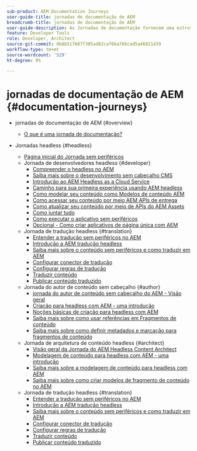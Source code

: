 ```yaml
---
sub-product: AEM Documentation Journeys
user-guide-title: jornadas de documentação de AEM
breadcrumb-title: jornadas de documentação de AEM
user-guide-description: As Jornadas de documentação fornecem uma estrutura narrativa dentro AEM documentação, unindo recursos complexos e díspares para resolver uma meta de negócios de uma maneira prática recomendada. Projetadas tendo em mente AEM iniciantes, as jornadas apresentam os conceitos e os recursos para atingir uma meta de A a Z.
feature: Developer Tools
role: Developer, Architect
source-git-commit: 0b8b517607f305ad82caf6ba766cad5a46021439
workflow-type: tm+mt
source-wordcount: '529'
ht-degree: 0%

---
```



# jornadas de documentação de AEM {#documentation-journeys}

<!--
Please note that all links to other guides need to be absolute references with leading protocol and domain since SCCM does not allow pages to be referenced with relative links in multiple ToCs.
-->

+ jornadas de documentação de AEM {#overview}
   + [O que é uma jornada de documentação?](home.md)

+ Jornadas headless {#headless}
   + [Página inicial do Jornada sem periféricos](https://experienceleague.adobe.com/docs/experience-manager-65/headless-journey/home.html)
   + Jornada de desenvolvedores headless {#developer}
      + [Compreender o headless no AEM](https://experienceleague.adobe.com/docs/experience-manager-65/headless-journey/developer/overview.html)
      + [Saiba mais sobre o desenvolvimento sem cabeçalho CMS](https://experienceleague.adobe.com/docs/experience-manager-65/headless-journey/developer/learn-about.html)
      + [Introdução ao AEM Headless as a Cloud Service](https://experienceleague.adobe.com/docs/experience-manager-65/headless-journey/developer/getting-started.html)
      + [Caminho para sua primeira experiência usando AEM headless](https://experienceleague.adobe.com/docs/experience-manager-65/headless-journey/developer/path-to-first-experience.html)
      + [Como modelar seu conteúdo como Modelos de conteúdo AEM](https://experienceleague.adobe.com/docs/experience-manager-65/headless-journey/developer/model-your-content.html)
      + [Como acessar seu conteúdo por meio AEM APIs de entrega](https://experienceleague.adobe.com/docs/experience-manager-65/headless-journey/developer/access-your-content.html)
      + [Como atualizar seu conteúdo por meio de APIs do AEM Assets](https://experienceleague.adobe.com/docs/experience-manager-65/headless-journey/developer/update-your-content.html)
      + [Como juntar tudo](https://experienceleague.adobe.com/docs/experience-manager-65/headless-journey/developer/put-it-all-together.html)
      + [Como executar o aplicativo sem periféricos](https://experienceleague.adobe.com/docs/experience-manager-65/headless-journey/developer/go-live.html)
      + [Opcional - Como criar aplicativos de página única com AEM](https://experienceleague.adobe.com/docs/experience-manager-65/headless-journey/developer/create-spa.html)
   + Jornada de tradução headless {#translation}
      + [Entender a tradução sem periféricos no AEM](https://experienceleague.adobe.com/docs/experience-manager-65/headless-journey/translation/overview.html)
      + [Introdução a AEM tradução headless](https://experienceleague.adobe.com/docs/experience-manager-65/headless-journey/translation/getting-started.html)
      + [Saiba mais sobre o conteúdo sem periféricos e como traduzir em AEM](https://experienceleague.adobe.com/docs/experience-manager-65/headless-journey/translation/learn-about.html)
      + [Configurar conector de tradução](https://experienceleague.adobe.com/docs/experience-manager-65/headless-journey/translation/configure-connector.html)
      + [Configurar regras de tradução](https://experienceleague.adobe.com/docs/experience-manager-65/headless-journey/translation/translation-rules.html)
      + [Traduzir conteúdo](https://experienceleague.adobe.com/docs/experience-manager-65/headless-journey/translation/translate-content.html)
      + [Publicar conteúdo traduzido](https://experienceleague.adobe.com/docs/experience-manager-65/headless-journey/translation/publish-content.html)
   + Jornada do autor de conteúdo sem cabeçalho {#author}
      + [jornada do autor de conteúdo sem cabeçalho do AEM - Visão geral](https://experienceleague.adobe.com/docs/experience-manager-65/headless-journey/author/overview.html)
      + [Criação para headless com AEM - uma introdução](https://experienceleague.adobe.com/docs/experience-manager-65/headless-journey/author/introduction.html)
      + [Noções básicas de criação para headless com AEM](https://experienceleague.adobe.com/docs/experience-manager-65/headless-journey/author/basics.html)
      + [Saiba mais sobre como usar referências em Fragmentos de conteúdo](https://experienceleague.adobe.com/docs/experience-manager-65/headless-journey/author/references.html)
      + [Saiba mais sobre como definir metadados e marcação para fragmentos de conteúdo](https://experienceleague.adobe.com/docs/experience-manager-65/headless-journey/author/metadata-tagging.html)
   + Jornada de arquitetura de conteúdo headless {#architect}
      + [Visão geral da Jornada do AEM Headless Content Architect](https://experienceleague.adobe.com/docs/experience-manager-65/headless-journey/architect/overview.html)
      + [Modelagem de conteúdo para headless com AEM - uma introdução](https://experienceleague.adobe.com/docs/experience-manager-65/headless-journey/architect/introduction.html)
      + [Saiba mais sobre a modelagem de conteúdo para headless com AEM](https://experienceleague.adobe.com/docs/experience-manager-65/headless-journey/architect/basics.html)
      + [Saiba mais sobre como criar modelos de fragmento de conteúdo no AEM](https://experienceleague.adobe.com/docs/experience-manager-65/headless-journey/architect/model-structure.html)
   + Jornada de tradução headless {#translation}
      + [Entender a tradução sem periféricos no AEM](https://experienceleague.adobe.com/docs/experience-manager-65/headless-journey/translation/overview.html)
      + [Introdução a AEM tradução headless](https://experienceleague.adobe.com/docs/experience-manager-65/headless-journey/translation/getting-started.html)
      + [Saiba mais sobre o conteúdo sem periféricos e como traduzir em AEM](https://experienceleague.adobe.com/docs/experience-manager-65/headless-journey/translation/learn-about.html)
      + [Configurar conector de tradução](https://experienceleague.adobe.com/docs/experience-manager-65/headless-journey/translation/configure-connector.html)
      + [Configurar regras de tradução](https://experienceleague.adobe.com/docs/experience-manager-65/headless-journey/translation/translation-rules.html)
      + [Traduzir conteúdo](https://experienceleague.adobe.com/docs/experience-manager-65/headless-journey/translation/translate-content.html)
      + [Publicar conteúdo traduzido](https://experienceleague.adobe.com/docs/experience-manager-65/headless-journey/translation/publish-content.html)
